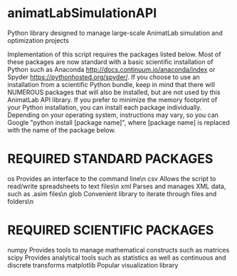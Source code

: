 # animatLabSimulationAPI
Python library designed to manage large-scale AnimatLab simulation and optimization projects

Implementation of this script requires the packages listed below. Most of these packages are now standard with a basic scientific installation of Python such as Anaconda <http://docs.continuum.io/anaconda/index> or Spyder <https://pythonhosted.org/spyder/>. If you choose to use an installation from a scientific Python bundle, keep in mind that there will NUMEROUS packages that will also be installed, but are not used by this AnimatLab API library. If you prefer to minimize the memory footprint of your Python installation, you can install each package individually. Depending on your operating system, instructions may vary, so you can Google "python install [package name]", where [package name] is replaced with the name of the package below.

REQUIRED STANDARD PACKAGES
=================================
os          Provides an interface to the command line\n
csv         Allows the script to read/write spreadsheets to text files\n
xml         Parses and manages XML data, such as .asim files\n
glob        Convenient library to iterate through files and folders\n

REQUIRED SCIENTIFIC PACKAGES
=================================
numpy       Provides tools to manage mathematical constructs such as matrices
scipy       Provides analytical tools such as statistics as well as continuous and discrete transforms
matplotlib  Popular visualization library
